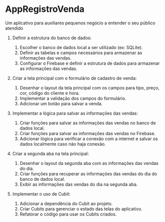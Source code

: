 # AppRegistroVenda
Um aplicativo para auxiliares pequenos negócio a entender o seu público atendido

1. Definir a estrutura do banco de dados:
    1. Escolher o banco de dados local a ser utilizado (ex: SQLite).
    2. Definir as tabelas e campos necessários para armazenar as informações das vendas.
    3. Configurar o Firebase e definir a estrutura de dados para armazenar as informações das vendas.

2. Criar a tela principal com o formulário de cadastro de venda:
    1. Desenhar o layout da tela principal com os campos para tipo, preço, cor, código do cliente e hora.
    2. Implementar a validação dos campos do formulário.
    3. Adicionar um botão para salvar a venda.

3. Implementar a lógica para salvar as informações das vendas:
    1. Criar funções para salvar as informações das vendas no banco de dados local.
    2. Criar funções para salvar as informações das vendas no Firebase.
    3. Adicionar lógica para verificar a conexão com a internet e salvar os dados localmente caso não haja conexão.

4. Criar a segunda aba na tela principal:
    1. Desenhar o layout da segunda aba com as informações das vendas do dia.
    2. Criar funções para recuperar as informações das vendas do dia do banco de dados local.
    3. Exibir as informações das vendas do dia na segunda aba.

5. Implementar o uso de Cubit:
    1. Adicionar a dependência do Cubit ao projeto.
    2. Criar Cubits para gerenciar o estado das telas do aplicativo.
    3. Refatorar o código para usar os Cubits criados.
